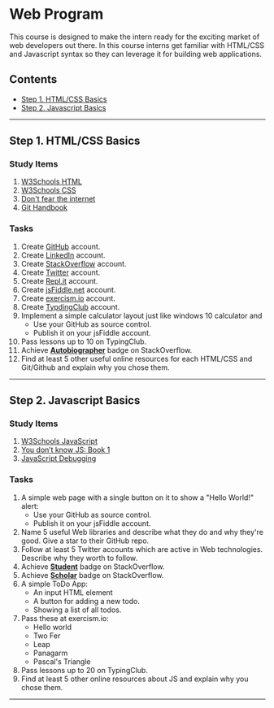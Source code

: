 # Web Program <!-- omit in toc -->

This course is designed to make the intern ready for the exciting market of web developers out there. In this course interns get familiar with HTML/CSS and Javascript syntax so they can leverage it for building web applications.

## Contents <!-- omit in toc -->
- [Step 1. HTML/CSS Basics](#Step-1-HTMLCSS-Basics)
- [Step 2. Javascript Basics](#Step-2-Javascript-Basics)
<hr/>

## Step 1. HTML/CSS Basics

### Study Items  <!-- omit in toc -->
1. [W3Schools HTML](https://www.w3schools.com/html/default.asp)
2. [W3Schools CSS](https://www.w3schools.com/css/default.asp)
3. [Don't fear the internet](http://www.dontfeartheinternet.com/08-layout/)
4. [Git Handbook](https://guides.github.com/introduction/git-handbook/)

### Tasks  <!-- omit in toc -->

1. Create [GitHub](https://github.com/) account.
2. Create [LinkedIn](https://www.linkedin.com/) account.
3. Create [StackOverflow](https://stackoverflow.com/) account.
4. Create [Twitter](https://twitter.com/) account.
5. Create [Repl.it](https://repl.it/) account.
6. Create [jsFiddle.net](https://jsfiddle.net/) account.
7. Create [exercism.io](https://exercism.io/) account.
8. Create [TypdingClub](https://www.typingclub.com/) account.
9. Implement a simple calculator layout just like windows 10 calculator and
    - Use your GitHub as source control.
    - Publish it on your jsFiddle account.
10. Pass lessons up to 10 on TypingClub.
11. Achieve [**Autobiographer**](https://stackoverflow.com/help/badges/9/autobiographer) badge on StackOverflow.
12. Find at least 5 other useful online resources for each HTML/CSS and Git/Github and explain why you chose them.

<hr/>

## Step 2. Javascript Basics


### Study Items  <!-- omit in toc -->
1. [W3Schools JavaScript](https://www.w3schools.com/js/default.asp)
2. [You don’t know JS: Book 1](https://github.com/getify/You-Dont-Know-JS/blob/master/up%20&%20going/README.md#you-dont-know-js-up--going)
3. [JavaScript Debugging](https://link.medium.com/YRBvjadl3X)

### Tasks  <!-- omit in toc -->

1. A simple web page with a single button on it to show a "Hello World!" alert:
   - Use your GitHub as source control.
   - Publish it on your jsFiddle account.
 2. Name 5 useful Web libraries and describe what they do and why they're good. Give a star to their GitHub repo.
3. Follow at least 5 Twitter accounts which are active in Web technologies. Describe why they worth to follow.
4. Achieve [**Student**](https://stackoverflow.com/help/badges/2/student) badge on StackOverflow.
5. Achieve [**Scholar**](https://stackoverflow.com/help/badges/10/scholar) badge on StackOverflow.
6. A simple ToDo App: 
   - An input HTML element
   - A button for adding a new todo.
   -	Showing a list of all todos.
7. Pass these at exercism.io:
   - Hello world
   - Two Fer
   - Leap
   - Panagarm
   - Pascal's Triangle
8. Pass lessons up to 20 on TypingClub.
9. Find at least 5 other online resources about JS and explain why you chose them.
<hr/>
